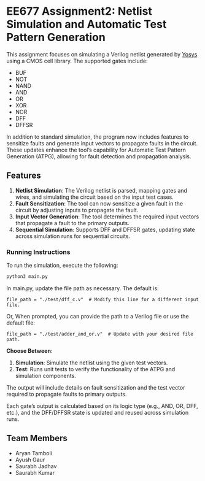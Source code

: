# EE677 Assignment2: Netlist Simulation and Automatic Test Pattern Generation

This assignment focuses on simulating a Verilog netlist generated by [Yosys](https://yosyshq.net/) using a CMOS cell library. The supported gates include:

- BUF
- NOT
- NAND
- AND
- OR
- XOR
- NOR
- DFF
- DFFSR

In addition to standard simulation, the program now includes features to sensitize faults and generate input vectors to propagate faults in the circuit.
These updates enhance the tool’s capability for Automatic Test Pattern Generation (ATPG), allowing for fault detection and propagation analysis.

## Features

1. **Netlist Simulation**: The Verilog netlist is parsed, mapping gates and wires, and simulating the circuit based on the input test cases.
2. **Fault Sensitization**: The tool can now sensitize a given fault in the circuit by adjusting inputs to propagate the fault.
3. **Input Vector Generation**: The tool determines the required input vectors that propagate a fault to the primary outputs.
4. **Sequential Simulation**: Supports DFF and DFFSR gates, updating state across simulation runs for sequential circuits.

### Running Instructions

To run the simulation, execute the following:

```bash
python3 main.py
```

In main.py, update the file path as necessary. The default is:

```python3
file_path = "./test/dff_c.v"  # Modify this line for a different input file.
```

Or, When prompted, you can provide the path to a Verilog file or use the default file:

```python3
file_path = "./test/adder_and_or.v"  # Update with your desired file path.
```

**Choose Between**:

1. **Simulation**: Simulate the netlist using the given test vectors.
2. **Test**: Runs unit tests to verify the functionality of the ATPG and simulation components.

The output will include details on fault sensitization and the test vector required to propagate faults to primary outputs.

Each gate’s output is calculated based on its logic type (e.g., AND, OR, DFF, etc.), and the DFF/DFFSR state is updated and reused across simulation runs.

## Team Members

- Aryan Tamboli
- Ayush Gaur
- Saurabh Jadhav
- Saurabh Kumar

